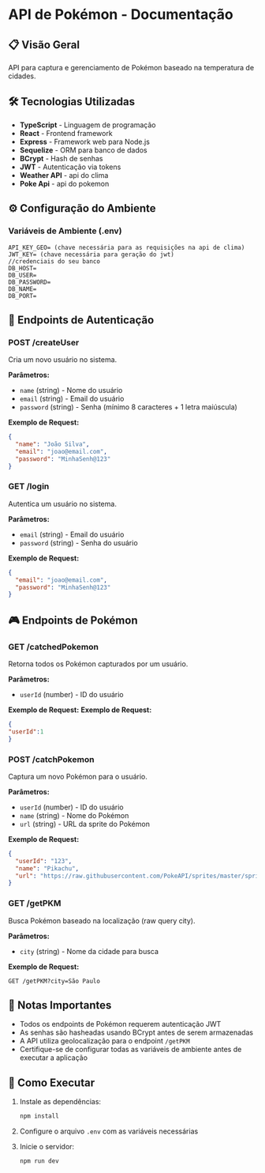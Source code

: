 # API de Pokémon - Documentação

## 📋 Visão Geral

API para captura e gerenciamento de Pokémon baseado na temperatura de cidades.

## 🛠️ Tecnologias Utilizadas

- **TypeScript** - Linguagem de programação
- **React** - Frontend framework
- **Express** - Framework web para Node.js
- **Sequelize** - ORM para banco de dados
- **BCrypt** - Hash de senhas
- **JWT** - Autenticação via tokens
- **Weather API** - api do clima
- **Poke Api** - api do pokemon

## ⚙️ Configuração do Ambiente

### Variáveis de Ambiente (.env)

```env
API_KEY_GEO= (chave necessária para as requisições na api de clima)
JWT_KEY= (chave necessária para geração do jwt)
//credenciais do seu banco
DB_HOST=
DB_USER=
DB_PASSWORD=
DB_NAME=
DB_PORT=
```

## 🔐 Endpoints de Autenticação

### POST /createUser
Cria um novo usuário no sistema.

**Parâmetros:**
- `name` (string) - Nome do usuário
- `email` (string) - Email do usuário
- `password` (string) - Senha (mínimo 8 caracteres + 1 letra maiúscula)

**Exemplo de Request:**
```json
{
  "name": "João Silva",
  "email": "joao@email.com",
  "password": "MinhaSenh@123"
}
```

### GET /login
Autentica um usuário no sistema.

**Parâmetros:**
- `email` (string) - Email do usuário
- `password` (string) - Senha do usuário

**Exemplo de Request:**
```json
{
  "email": "joao@email.com",
  "password": "MinhaSenh@123"
}
```

## 🎮 Endpoints de Pokémon

### GET /catchedPokemon
Retorna todos os Pokémon capturados por um usuário.

**Parâmetros:**
- `userId` (number) - ID do usuário

**Exemplo de Request:**
**Exemplo de Request:**
```json
{
"userId":1
}
```

### POST /catchPokemon
Captura um novo Pokémon para o usuário.

**Parâmetros:**
- `userId` (number) - ID do usuário
- `name` (string) - Nome do Pokémon
- `url` (string) - URL da sprite do Pokémon

**Exemplo de Request:**
```json
{
  "userId": "123",
  "name": "Pikachu",
  "url": "https://raw.githubusercontent.com/PokeAPI/sprites/master/sprites/pokemon/25.png"
}
```

### GET /getPKM
Busca Pokémon baseado na localização (raw query city).

**Parâmetros:**
- `city` (string) - Nome da cidade para busca

**Exemplo de Request:**
```
GET /getPKM?city=São Paulo
```

## 📝 Notas Importantes

- Todos os endpoints de Pokémon requerem autenticação JWT
- As senhas são hasheadas usando BCrypt antes de serem armazenadas
- A API utiliza geolocalização para o endpoint `/getPKM`
- Certifique-se de configurar todas as variáveis de ambiente antes de executar a aplicação

## 🚀 Como Executar

1. Instale as dependências:
   ```bash
   npm install
   ```

2. Configure o arquivo `.env` com as variáveis necessárias


3. Inicie o servidor:
   ```bash
   npm run dev
   ```
